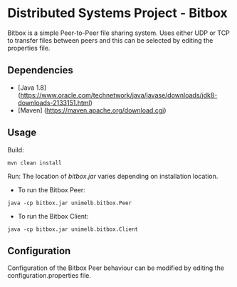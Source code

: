# Distributed Systems Project - Bitbox
Bitbox is a simple Peer-to-Peer file sharing system. Uses either UDP or TCP to transfer files between peers and this can be selected by editing the properties file.

## Dependencies
* [Java 1.8] (https://www.oracle.com/technetwork/java/javase/downloads/jdk8-downloads-2133151.html)
* [Maven] (https://maven.apache.org/download.cgi)

## Usage
Build:
```
mvn clean install
```
Run:
The location of *bitbox.jar* varies depending on installation location.
* To run the Bitbox Peer:
```
java -cp bitbox.jar unimelb.bitbox.Peer
```

* To run the Bitbox Client:
``` 
java -cp bitbox.jar unimelb.bitbox.Client
```

## Configuration
Configuration of the Bitbox Peer behaviour can be modified by editing the configuration.properties file. 
